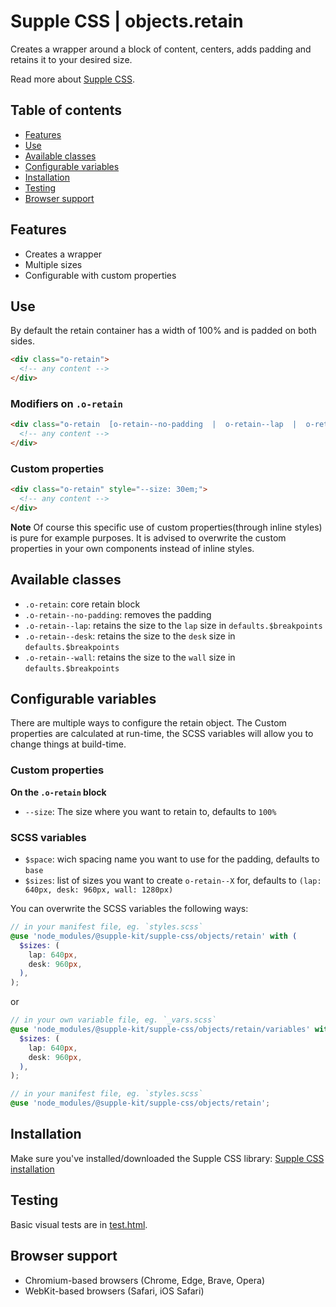 # Supple CSS | objects.retain

Creates a wrapper around a block of content, centers, adds padding and retains it to your desired size.

Read more about [Supple CSS](https://github.com/supple-css/supple).

## Table of contents

* [Features](#features)
* [Use](#use)
* [Available classes](#available-classes)
* [Configurable variables](#configurable-variables)
* [Installation](#installation)
* [Testing](#testing)
* [Browser support](#browser-support)

## Features

* Creates a wrapper
* Multiple sizes
* Configurable with custom properties

## Use
By default the retain container has a width of 100% and is padded on both sides.

```html
<div class="o-retain">
  <!-- any content -->
</div>
```


### Modifiers on `.o-retain`

```html
<div class="o-retain  [o-retain--no-padding  |  o-retain--lap  |  o-retain--desk  |  o-retain--wall]">
  <!-- any content -->
</div>
```


### Custom properties

```html
<div class="o-retain" style="--size: 30em;">
  <!-- any content -->
</div>
```

**Note** Of course this specific use of custom properties(through inline styles) is pure for example purposes. It is advised to overwrite the custom properties in your own components instead of inline styles.

## Available classes

* `.o-retain`: core retain block
* `.o-retain--no-padding`: removes the padding
* `.o-retain--lap`: retains the size to the `lap` size in `defaults.$breakpoints`
* `.o-retain--desk`: retains the size to the `desk` size in `defaults.$breakpoints`
* `.o-retain--wall`: retains the size to the `wall` size in `defaults.$breakpoints`

## Configurable variables
There are multiple ways to configure the retain object. The Custom properties are calculated at run-time, the SCSS variables will allow you to change things at build-time.

### Custom properties

**On the `.o-retain` block**

* `--size`: The size where you want to retain to, defaults to `100%`


### SCSS variables

* `$space`: wich spacing name you want to use for the padding, defaults to `base`
* `$sizes`: list of sizes you want to create `o-retain--X` for, defaults to `(lap: 640px, desk: 960px, wall: 1280px)`

You can overwrite the SCSS variables the following ways:

```scss
// in your manifest file, eg. `styles.scss`
@use 'node_modules/@supple-kit/supple-css/objects/retain' with (
  $sizes: (
    lap: 640px,
    desk: 960px,
  ),
);
```
or
```scss
// in your own variable file, eg. `_vars.scss`
@use 'node_modules/@supple-kit/supple-css/objects/retain/variables' with (
  $sizes: (
    lap: 640px,
    desk: 960px,
  ),
);

// in your manifest file, eg. `styles.scss`
@use 'node_modules/@supple-kit/supple-css/objects/retain';
```


## Installation
Make sure you've installed/downloaded the Supple CSS library: [Supple CSS installation](../../#installation)


## Testing
Basic visual tests are in [test.html](./test.html).


## Browser support

* Chromium-based browsers (Chrome, Edge, Brave, Opera)
* WebKit-based browsers (Safari, iOS Safari)
